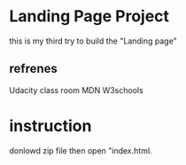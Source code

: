 # Landing Page Project

this is my third try to build the "Landing page" 

## refrenes 
Udacity class room
MDN
W3schools

# instruction 
donlowd zip file then open "index.html.


